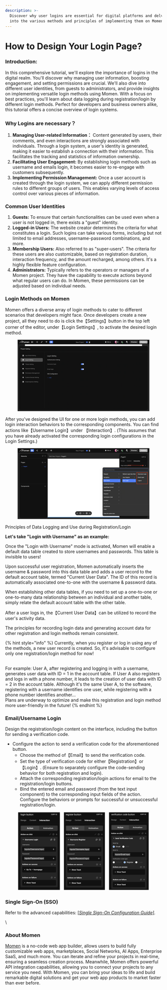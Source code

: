 ```yaml
---
description: >-
  Discover why user logins are essential for digital platforms and delve deep
  into the various methods and principles of implementing them on Momen.
---
```


# How to Design Your Login Page?

### Introduction:

In this comprehensive tutorial, we'll explore the importance of logins in the digital realm. You'll discover why managing user information, boosting engagement, and setting permissions are crucial. We'll also dive into different user identities, from guests to administrators, and provide insights on implementing versatile login methods using Momen. With a focus on best practices, you'll learn about data logging during registration/login by different login methods. Perfect for developers and business owners alike, this tutorial offers a concise overview of login systems.

### Why Logins are necessary？

1. **Managing User-related Information：** Content generated by users, their comments, and even interactions are strongly associated with individuals. Through a login system, a user's identity is generated, making it easier to establish a connection with their information. This facilitates the tracking and statistics of information ownership.
2. **Facilitating User Engagement:** By establishing login methods such as username and emails login, it becomes easier to re-engage with customers subsequently.
3. **Implementing Permission Management:** Once a user account is created through the login system, we can apply different permission rules to different groups of users. This enables varying levels of access control over various pieces of information.

### Common User Identities

1. **Guests:** To ensure that certain functionalities can be used even when a user is not logged in, there exists a "guest" identity.
2. **Logged-in Users:** The website creator determines the criteria for what constitutes a login. Such logins can take various forms, including but not limited to email addresses, username-password combinations, and more.
3. **Membership Users:** Also referred to as "super-users". The criteria for these users are also customizable, based on registration duration, interaction frequency, and the amount recharged, among others. It's a highly flexible feature configuration.
4. **Administrators:** Typically refers to the operators or managers of a Momen project. They have the capability to execute actions beyond what regular users can do. In Momen, these permissions can be adjusted based on individual needs.

### Login Methods on Momen

Momen offers a diverse array of login methods to cater to different scenarios that developers might face. Once developers create a new project, all they need to do is click the【Settings】button in the top left corner of the editor, under【Login Settings】, to activate the desired login method.

<figure><img src="../.gitbook/assets/1 (4).PNG" alt="Login Methods in a no-code tool"><figcaption></figcaption></figure>

After you've designed the UI for one or more login methods, you can add login interaction behaviors to the corresponding components. You can find actions like【Username Login】under 【Interaction】. (This assumes that you have already activated the corresponding login configurations in the Login Settings.)

<figure><img src="../.gitbook/assets/2 (5).PNG" alt="User login action in a no-code tool"><figcaption></figcaption></figure>

Principles of Data Logging and Use during Registration/Login

**Let's take "Login with Username" as an example:**&#x20;

Once the "Login with Username" mode is activated, Momen will enable a default data table created to store usernames and passwords. This table is invisible to users!

Upon successful user registration, Momen automatically inserts the username & password into this data table and adds a user record to the default account table, termed "Current User Data". The ID of this record is automatically associated one-to-one with the username & password data.

When establishing other data tables, if you need to set up a one-to-one or one-to-many data relationship between an individual and another table, simply relate the default account table with the other table.&#x20;

After a user logs in, the【Current User Data】can be utilized to record the user's activity data.

The principles for recording login data and generating account data for other registration and login methods remain consistent.



{% hint style="info" %}
Currently, when you register or log in using any of the methods, a new user record is created. So, it's advisable to configure only one registration/login method for now!

\
For example: User A, after registering and logging in with a username, generates user data with ID = 1 in the account table. If User A also registers and logs in with a phone number, it leads to the creation of user data with ID = 2 in the account table. Although it's the same User A, to the software, registering with a username identifies one user, while registering with a phone number identifies another... \
Plans are underway to optimize and make this registration and login method more user-friendly in the future!
{% endhint %}

### Email/Username Login

Design the registration/login content on the interface, including the button for sending a verification code.

* Configure the action to send a verification code for the aforementioned button.
  * Choose the method of【Email】to send the verification code.
  * Set the type of verification code for either【Registration】or【Login】. (Ensure to separately configure the code-sending behavior for both registration and login).
  * Attach the corresponding registration/login actions for email to the registration/login buttons.
  * Bind the entered email and password (from the text input component) to the corresponding input fields of the action. Configure the behaviors or prompts for successful or unsuccessful registration/login.

<figure><img src="../.gitbook/assets/6 (25).png" alt="[Send Verification],[Username Register],[Username Login] in a no-code tool"><figcaption></figcaption></figure>

### Single Sign-On (SSO)

Refer to the advanced capabilities: [\[_Single Sign-On Configuration Guide\]_](../functions/sso.md)_._

\


### About Momen

[Momen](https://momen.app/?channel=blog-about) is a no-code web app builder, allows users to build fully customizable web apps, marketplaces, Social Networks, AI Apps, Enterprise SaaS, and much more. You can iterate and refine your projects in real-time, ensuring a seamless creation process. Meanwhile, Momen offers powerful API integration capabilities, allowing you to connect your projects to any service you need. With Momen, you can bring your ideas to life and build remarkable digital solutions and get your web app products to market faster than ever before.
